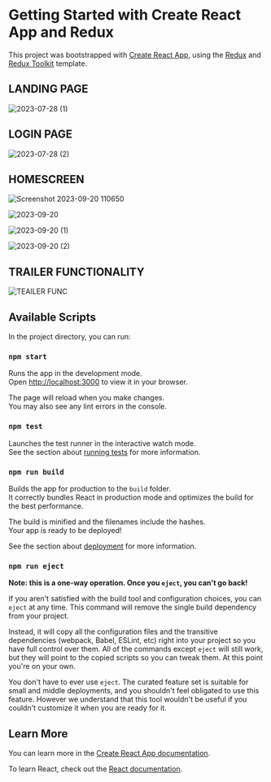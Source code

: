 # Getting Started with Create React App and Redux

This project was bootstrapped with [Create React App](https://github.com/facebook/create-react-app), using the [Redux](https://redux.js.org/) and [Redux Toolkit](https://redux-toolkit.js.org/) template.

## LANDING PAGE
![2023-07-28 (1)](https://github.com/AryamanParida/VIDEO-STREAMING-WEB-APP/assets/77320949/02b38853-2351-4316-888d-6baf07a817c2)

## LOGIN PAGE
![2023-07-28 (2)](https://github.com/AryamanParida/VIDEO-STREAMING-WEB-APP/assets/77320949/b4b6b464-a7c9-4d9f-94f1-1d29d0e6122c)

## HOMESCREEN
![Screenshot 2023-09-20 110650](https://github.com/AryamanParida/VIDEO-STREAMING-WEB-APP/assets/77320949/e351ba18-6306-4858-be00-a103c72e026b)

![2023-09-20](https://github.com/AryamanParida/VIDEO-STREAMING-WEB-APP/assets/77320949/728d1585-82af-4e16-adc2-4969e19035ca)

![2023-09-20 (1)](https://github.com/AryamanParida/VIDEO-STREAMING-WEB-APP/assets/77320949/6ce45011-1939-4641-a63b-d379e36f833d)

![2023-09-20 (2)](https://github.com/AryamanParida/VIDEO-STREAMING-WEB-APP/assets/77320949/7edbbae2-59a7-4a91-919d-b99b4ce131e8)

## TRAILER FUNCTIONALITY
![TEAILER FUNC](https://github.com/AryamanParida/VIDEO-STREAMING-WEB-APP/assets/77320949/2d3a4030-ef12-4827-a739-d2afbc7547a3)



## Available Scripts

In the project directory, you can run:

### `npm start`

Runs the app in the development mode.\
Open [http://localhost:3000](http://localhost:3000) to view it in your browser.

The page will reload when you make changes.\
You may also see any lint errors in the console.

### `npm test`

Launches the test runner in the interactive watch mode.\
See the section about [running tests](https://facebook.github.io/create-react-app/docs/running-tests) for more information.

### `npm run build`

Builds the app for production to the `build` folder.\
It correctly bundles React in production mode and optimizes the build for the best performance.

The build is minified and the filenames include the hashes.\
Your app is ready to be deployed!

See the section about [deployment](https://facebook.github.io/create-react-app/docs/deployment) for more information.

### `npm run eject`

**Note: this is a one-way operation. Once you `eject`, you can't go back!**

If you aren't satisfied with the build tool and configuration choices, you can `eject` at any time. This command will remove the single build dependency from your project.

Instead, it will copy all the configuration files and the transitive dependencies (webpack, Babel, ESLint, etc) right into your project so you have full control over them. All of the commands except `eject` will still work, but they will point to the copied scripts so you can tweak them. At this point you're on your own.

You don't have to ever use `eject`. The curated feature set is suitable for small and middle deployments, and you shouldn't feel obligated to use this feature. However we understand that this tool wouldn't be useful if you couldn't customize it when you are ready for it.

## Learn More

You can learn more in the [Create React App documentation](https://facebook.github.io/create-react-app/docs/getting-started).

To learn React, check out the [React documentation](https://reactjs.org/).
